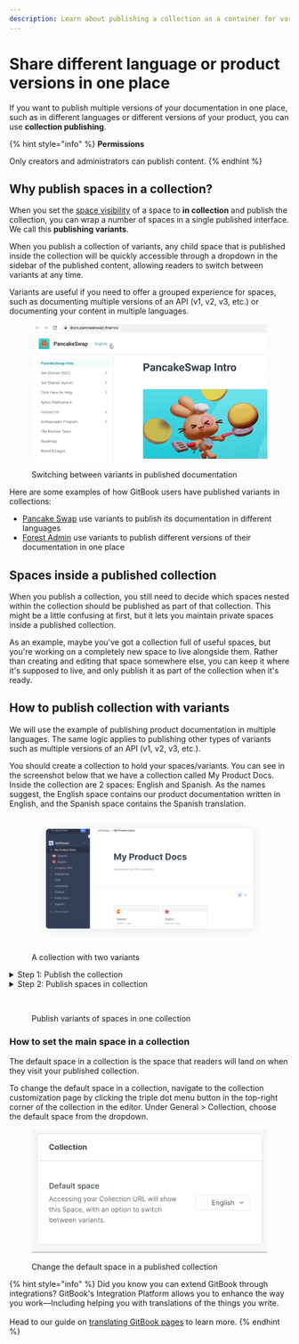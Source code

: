 ```yaml
---
description: Learn about publishing a collection as a container for variants.
---
```


# Share different language or product versions in one place

If you want to publish multiple versions of your documentation in one place, such as in different languages or different versions of your product, you can use **collection publishing**.&#x20;

{% hint style="info" %}
**Permissions**

Only creators and administrators can publish content.
{% endhint %}

## Why publish spaces in a collection?

When you set the [space visibility](space-publishing.md) of a space to **in collection** and publish the collection, you can wrap a number of spaces in a single published interface. We call this **publishing variants**.

When you publish a collection of variants, any child space that is published inside the collection will be quickly accessible through a dropdown in the sidebar of the published content, allowing readers to switch between variants at any time.

Variants are useful if you need to offer a grouped experience for spaces, such as documenting multiple versions of an API (v1, v2, v3, etc.) or documenting your content in multiple languages.

<div data-full-width="true">

<figure><img src="../../.gitbook/assets/switching-between-variants.gif" alt=""><figcaption><p>Switching between variants in published documentation</p></figcaption></figure>

</div>

Here are some examples of how GitBook users have published variants in collections:

* [Pancake Swap](https://docs.pancakeswap.finance/) use variants to publish its documentation in different languages
* [Forest Admin](https://docs.forestadmin.com/documentation/) use variants to publish different versions of their documentation in one place

## Spaces inside a published collection

When you publish a collection, you still need to decide which spaces nested within the collection should be published as part of that collection. This might be a little confusing at first, but it lets you maintain private spaces inside a published collection.

As an example, maybe you've got a collection full of useful spaces, but you're working on a completely new space to live alongside them. Rather than creating and editing that space somewhere else, you can keep it where it's supposed to live, and only publish it as part of the collection when it's ready.

## How to publish collection with variants

We will use the example of publishing product documentation in multiple languages. The same logic applies to publishing other types of variants such as multiple versions of an API (v1, v2, v3, etc.).

You should create a collection to hold your spaces/variants. You can see in the screenshot below that we have a collection called My Product Docs. Inside the collection are 2 spaces: English and Spanish. As the names suggest, the English space contains our product documentation written in English, and the Spanish space contains the Spanish translation.

<div data-full-width="true">

<figure><img src="../../.gitbook/assets/english-spanish-collection.png" alt="A screenshot of a GitBook collection, named My Product Docs, with two variants inside it. One is called English, the second is called Spanish."><figcaption><p>A collection with two variants</p></figcaption></figure>

</div>

<details>

<summary>Step 1: Publish the collection</summary>

First we will publish the collection. Note that this **does not publish the spaces inside the collection**. You need to publish each space individually.

Collection publishing works almost exactly the same as [space publishing](space-publishing.md#publish-to-the-web). Navigate to the the **share** button near the top-right corner, which will open the share modal.

Inside the share modal, you'll see some or all of the following tabs on the left-hand side to choose from. (The tabs available to you will depend on your permissions.)



</details>

<details>

<summary>Step 2: Publish spaces in collection </summary>

For each space that you want to publish in the collection, click on the **share** button near the top-right corner to open the share modal.

This action will create variants that will be displayed inside your collection.&#x20;

Ensure you're on the publish to the web tab, and then toggle the publish in collection setting to the **on** position.

</details>



<figure><img src="../../.gitbook/assets/publish-variants" alt=""><figcaption><p>Publish variants of spaces in one collection</p></figcaption></figure>

### How to set the main space in a collection

The default space in a collection is the space that readers will land on when they visit your published collection.&#x20;

To change the default space in a collection, navigate to the collection customization page by clicking the triple dot menu button in the top-right corner of the collection in the editor. Under General > Collection, choose the default space from the dropdown.

<figure><img src="../../.gitbook/assets/switch space.gif" alt=""><figcaption><p>Change the default space in a published collection</p></figcaption></figure>

{% hint style="info" %}
Did you know you can extend GitBook through integrations? GitBook's Integration Platform allows you to enhance the way you work—Including helping you with translations of the things you write. \
\
Head to our guide on [translating GitBook pages](https://developer.gitbook.com/getting-started/guides/use-github-actions-to-translate-gitbook-pages) to learn more.
{% endhint %}
